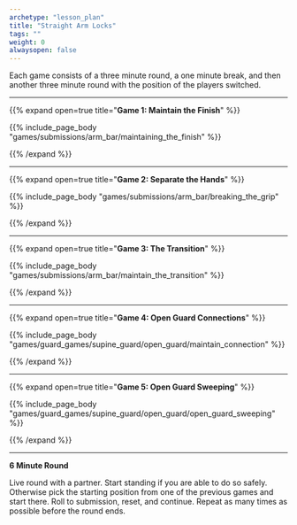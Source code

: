 ```yaml
--- 
archetype: "lesson_plan" 
title: "Straight Arm Locks"
tags: ""
weight: 0
alwaysopen: false 
---
```




Each game consists of a three minute round, a one minute break, and then another three minute round with the position of the players switched. 

---
{{% expand open=true title="**Game 1: Maintain the Finish**" %}}

{{% include_page_body "games/submissions/arm_bar/maintaining_the_finish" %}}

{{% /expand %}}

---
{{% expand open=true title="**Game 2: Separate the Hands**" %}}

{{% include_page_body "games/submissions/arm_bar/breaking_the_grip" %}}

{{% /expand %}}

---
{{% expand open=true title="**Game 3: The Transition**" %}}

{{% include_page_body "games/submissions/arm_bar/maintain_the_transition" %}}

{{% /expand %}}

---
{{% expand open=true title="**Game 4: Open Guard Connections**" %}}

{{% include_page_body "games/guard_games/supine_guard/open_guard/maintain_connection" %}}

{{% /expand %}}

---
{{% expand open=true title="**Game 5: Open Guard Sweeping**" %}}


{{% include_page_body "games/guard_games/supine_guard/open_guard/open_guard_sweeping" %}}

{{% /expand %}}

---
**6 Minute Round**

Live round with a partner. Start standing if you are able to do so safely. Otherwise pick the starting position from one of the previous games and start there. Roll to submission, reset, and continue. Repeat as many times as possible before the round ends. 



